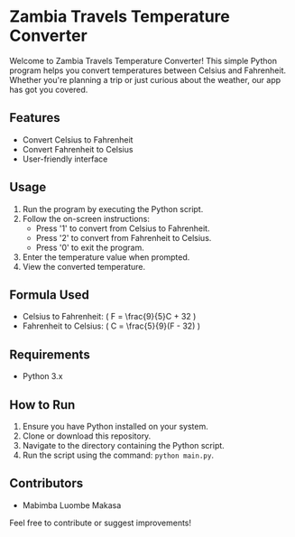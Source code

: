 # Zambia Travels Temperature Converter

Welcome to Zambia Travels Temperature Converter! This simple Python program helps you convert temperatures between Celsius and Fahrenheit. Whether you're planning a trip or just curious about the weather, our app has got you covered.

## Features
- Convert Celsius to Fahrenheit
- Convert Fahrenheit to Celsius
- User-friendly interface

## Usage
1. Run the program by executing the Python script.
2. Follow the on-screen instructions:
   - Press '1' to convert from Celsius to Fahrenheit.
   - Press '2' to convert from Fahrenheit to Celsius.
   - Press '0' to exit the program.
3. Enter the temperature value when prompted.
4. View the converted temperature.

## Formula Used
- Celsius to Fahrenheit: \( F = \frac{9}{5}C + 32 \)
- Fahrenheit to Celsius: \( C = \frac{5}{9}(F - 32) \)

## Requirements
- Python 3.x

## How to Run
1. Ensure you have Python installed on your system.
2. Clone or download this repository.
3. Navigate to the directory containing the Python script.
4. Run the script using the command: `python main.py`.

## Contributors
- Mabimba Luombe Makasa

Feel free to contribute or suggest improvements!

